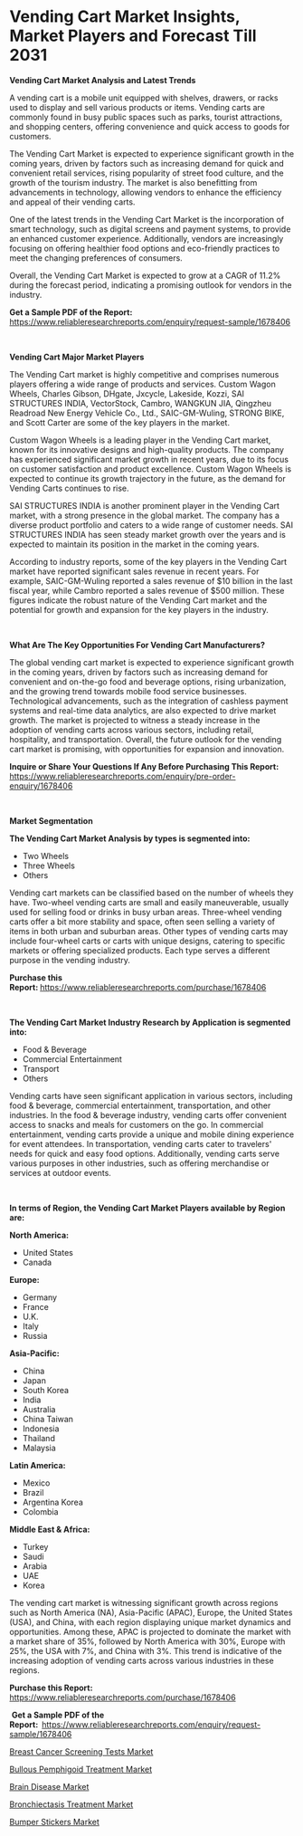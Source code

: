 <p><h1>Vending Cart Market Insights, Market Players and Forecast Till 2031</h1></p><p><strong>Vending Cart Market Analysis and Latest Trends</strong></p>
<p><p>A vending cart is a mobile unit equipped with shelves, drawers, or racks used to display and sell various products or items. Vending carts are commonly found in busy public spaces such as parks, tourist attractions, and shopping centers, offering convenience and quick access to goods for customers.</p><p>The Vending Cart Market is expected to experience significant growth in the coming years, driven by factors such as increasing demand for quick and convenient retail services, rising popularity of street food culture, and the growth of the tourism industry. The market is also benefitting from advancements in technology, allowing vendors to enhance the efficiency and appeal of their vending carts.</p><p>One of the latest trends in the Vending Cart Market is the incorporation of smart technology, such as digital screens and payment systems, to provide an enhanced customer experience. Additionally, vendors are increasingly focusing on offering healthier food options and eco-friendly practices to meet the changing preferences of consumers.</p><p>Overall, the Vending Cart Market is expected to grow at a CAGR of 11.2% during the forecast period, indicating a promising outlook for vendors in the industry.</p></p>
<p><strong>Get a Sample PDF of the Report:&nbsp;</strong> <a href="https://www.reliableresearchreports.com/enquiry/request-sample/1678406">https://www.reliableresearchreports.com/enquiry/request-sample/1678406</a></p>
<p>&nbsp;</p>
<p><strong>Vending Cart Major Market Players</strong></p>
<p><p>The Vending Cart market is highly competitive and comprises numerous players offering a wide range of products and services. Custom Wagon Wheels, Charles Gibson, DHgate, Jxcycle, Lakeside, Kozzi, SAI STRUCTURES INDIA, VectorStock, Cambro, WANGKUN JIA, Qingzheu Readroad New Energy Vehicle Co., Ltd., SAIC-GM-Wuling, STRONG BIKE, and Scott Carter are some of the key players in the market.</p><p>Custom Wagon Wheels is a leading player in the Vending Cart market, known for its innovative designs and high-quality products. The company has experienced significant market growth in recent years, due to its focus on customer satisfaction and product excellence. Custom Wagon Wheels is expected to continue its growth trajectory in the future, as the demand for Vending Carts continues to rise.</p><p>SAI STRUCTURES INDIA is another prominent player in the Vending Cart market, with a strong presence in the global market. The company has a diverse product portfolio and caters to a wide range of customer needs. SAI STRUCTURES INDIA has seen steady market growth over the years and is expected to maintain its position in the market in the coming years.</p><p>According to industry reports, some of the key players in the Vending Cart market have reported significant sales revenue in recent years. For example, SAIC-GM-Wuling reported a sales revenue of $10 billion in the last fiscal year, while Cambro reported a sales revenue of $500 million. These figures indicate the robust nature of the Vending Cart market and the potential for growth and expansion for the key players in the industry.</p></p>
<p>&nbsp;</p>
<p><strong>What Are The Key Opportunities For Vending Cart Manufacturers?</strong></p>
<p><p>The global vending cart market is expected to experience significant growth in the coming years, driven by factors such as increasing demand for convenient and on-the-go food and beverage options, rising urbanization, and the growing trend towards mobile food service businesses. Technological advancements, such as the integration of cashless payment systems and real-time data analytics, are also expected to drive market growth. The market is projected to witness a steady increase in the adoption of vending carts across various sectors, including retail, hospitality, and transportation. Overall, the future outlook for the vending cart market is promising, with opportunities for expansion and innovation.</p></p>
<p><strong>Inquire or Share Your Questions If Any Before Purchasing This Report:</strong> <a href="https://www.reliableresearchreports.com/enquiry/pre-order-enquiry/1678406">https://www.reliableresearchreports.com/enquiry/pre-order-enquiry/1678406</a></p>
<p>&nbsp;</p>
<p><strong>Market Segmentation</strong></p>
<p><strong>The Vending Cart Market Analysis by types is segmented into:</strong></p>
<p><ul><li>Two Wheels</li><li>Three Wheels</li><li>Others</li></ul></p>
<p><p>Vending cart markets can be classified based on the number of wheels they have. Two-wheel vending carts are small and easily maneuverable, usually used for selling food or drinks in busy urban areas. Three-wheel vending carts offer a bit more stability and space, often seen selling a variety of items in both urban and suburban areas. Other types of vending carts may include four-wheel carts or carts with unique designs, catering to specific markets or offering specialized products. Each type serves a different purpose in the vending industry.</p></p>
<p><strong>Purchase this Report:&nbsp;</strong><a href="https://www.reliableresearchreports.com/purchase/1678406">https://www.reliableresearchreports.com/purchase/1678406</a></p>
<p>&nbsp;</p>
<p><strong>The Vending Cart Market Industry Research by Application is segmented into:</strong></p>
<p><ul><li>Food & Beverage</li><li>Commercial Entertainment</li><li>Transport</li><li>Others</li></ul></p>
<p><p>Vending carts have seen significant application in various sectors, including food & beverage, commercial entertainment, transportation, and other industries. In the food & beverage industry, vending carts offer convenient access to snacks and meals for customers on the go. In commercial entertainment, vending carts provide a unique and mobile dining experience for event attendees. In transportation, vending carts cater to travelers' needs for quick and easy food options. Additionally, vending carts serve various purposes in other industries, such as offering merchandise or services at outdoor events.</p></p>
<p>&nbsp;</p>
<p><strong>In terms of Region, the Vending Cart Market Players available by Region are:</strong></p>
<p>
    <p> <strong> North America: </strong>
        <ul>
            <li>United States</li>
            <li>Canada</li>
        </ul>
        </p> 
    <p> <strong> Europe: </strong>
        <ul>
            <li>Germany</li>
            <li>France</li>
            <li>U.K.</li>
            <li>Italy</li>
            <li>Russia</li>
        </ul>
        </p> 
    <p> <strong> Asia-Pacific: </strong>
        <ul>
            <li>China</li>
            <li>Japan</li>
            <li>South Korea</li>
            <li>India</li>
            <li>Australia</li>
            <li>China Taiwan</li>
            <li>Indonesia</li>
            <li>Thailand</li>
            <li>Malaysia</li>
        </ul>
        </p> 
    <p> <strong> Latin America: </strong>
        <ul>
            <li>Mexico</li>
            <li>Brazil</li>
            <li>Argentina Korea</li>
            <li>Colombia</li>
        </ul>
        </p> 
    <p> <strong> Middle East & Africa: </strong>
        <ul>
            <li>Turkey</li>
            <li>Saudi</li>
            <li>Arabia</li>
            <li>UAE</li>
            <li>Korea</li>
        </ul>
    </p>
    </p>
<p><p>The vending cart market is witnessing significant growth across regions such as North America (NA), Asia-Pacific (APAC), Europe, the United States (USA), and China, with each region displaying unique market dynamics and opportunities. Among these, APAC is projected to dominate the market with a market share of 35%, followed by North America with 30%, Europe with 25%, the USA with 7%, and China with 3%. This trend is indicative of the increasing adoption of vending carts across various industries in these regions.</p></p>
<p><strong>Purchase this Report: </strong><a href="https://www.reliableresearchreports.com/purchase/1678406">https://www.reliableresearchreports.com/purchase/1678406</a></p>
<p>&nbsp;<strong>Get a Sample PDF of the Report:&nbsp;&nbsp;</strong><a href="https://www.reliableresearchreports.com/enquiry/request-sample/1678406">https://www.reliableresearchreports.com/enquiry/request-sample/1678406</a></p>
<p><strong></strong></p>
<p><p><a href="https://medium.com/@walterstanley64/breast-cancer-screening-tests-nbsp-market-focuses-on-market-share-size-and-projected-forecast-till-553649c217e0">Breast Cancer Screening Tests Market</a></p><p><a href="https://medium.com/@gabriellemcgrath66/bullous-pemphigoid-treatment-market-outlook-industry-overview-and-forecast-2024-to-2031-dac4ccb289fe">Bullous Pemphigoid Treatment Market</a></p><p><a href="https://medium.com/@walterstanley64/brain-disease-market-report-reveals-the-latest-trends-and-growth-opportunities-of-this-market-60f59d492118">Brain Disease Market</a></p><p><a href="https://medium.com/@walterstanley64/bronchiectasis-treatment-market-comprehensive-assessment-by-type-application-and-geography-006c8240815c">Bronchiectasis Treatment Market</a></p><p><a href="https://medium.com/@gabriellemcgrath66/bumper-stickers-market-research-report-its-history-and-forecast-2024-to-2031-8ff6cd02e8d4">Bumper Stickers Market</a></p></p>